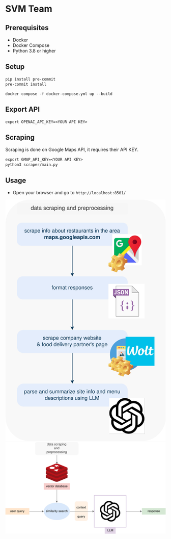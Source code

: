# SVM Team

## Prerequisites
- Docker
- Docker Compose
- Python 3.8 or higher

## Setup
```
pip install pre-commit
pre-commit install
```
```
docker compose -f docker-compose.yml up --build
```

## Export API
```
export OPENAI_API_KEY=<YOUR API KEY>
```

## Scraping
Scraping is done on Google Maps API, it requires their API KEY.
```
export GMAP_API_KEY=<YOUR API KEY>
python3 scraper/main.py
```

## Usage
- Open your browser and go to `http://localhost:8501/`

![data scraping](doc/images/data-preparation.jpg)
![system architecture](doc/images/system-architecture.jpg)